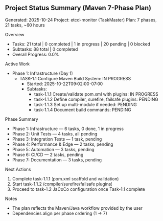 ## Project Status Summary (Maven 7-Phase Plan)

Generated: 2025-10-24
Project: etcd-monitor (TaskMaster)
Plan: 7 phases, 21 tasks, ~60 hours

Overview
- Tasks: 21 total | 0 completed | 1 in progress | 20 pending | 0 blocked
- Subtasks: 88 total | 0 completed
- Overall Progress: 0.0%

Active Work
- Phase 1: Infrastructure (Day 1)
  - TASK-1.1 Configure Maven Build System: IN PROGRESS
    - Started: 2025-10-22T09:02:00-07:00
    - Subtasks:
      - task-1.1.1 Create/validate pom.xml with plugins: IN PROGRESS
      - task-1.1.2 Define compiler, surefire, failsafe plugins: PENDING
      - task-1.1.3 Set up multi-module if needed: PENDING
      - task-1.1.4 Document build commands: PENDING

Phase Summary
- Phase 1: Infrastructure — 6 tasks, 0 done, 1 in progress
- Phase 2: Unit Tests — 4 tasks, all pending
- Phase 3: Integration Tests — 1 task, pending
- Phase 4: Performance & Edge — 2 tasks, pending
- Phase 5: Automation — 3 tasks, pending
- Phase 6: CI/CD — 2 tasks, pending
- Phase 7: Documentation — 3 tasks, pending

Next Actions
1) Complete task-1.1.1 (pom.xml scaffold and validation)
2) Start task-1.1.2 (compiler/surefire/failsafe plugins)
3) Proceed to task-1.2 JaCoCo configuration once Task-1.1 complete

Notes
- The plan reflects the Maven/Java workflow provided by the user
- Dependencies align per phase ordering (1 → 7)


